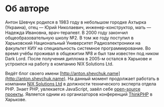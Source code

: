 # Об авторе

Антон Шевчук родился в 1983 году в небольшом городке Ахтырка (Украина),
отец — Юрий Николаевич, инженер-конструктор, мать — Надежда Ивановна, врач-терапевт. 
В 2000 году закончил общеобразовательную школу №2. В том же году поступил
в Харьковский Национальный Университет Радиоэлектроники на факультет КИУ на специальность системное программирование. 
Во время учёбы проживал в общежитии №8 и был там известен под ником Dark Lord. 
После получения диплома в 2005-м остался в Харькове и устроился на работу в компанию NIX Solutions Ltd.

Ведёт блог своего имени [http://anton.shevchuk.name](http://anton.shevchuk.name). 
На данный момент продолжает работать в компании [NIX Solutions Ltd](http://nixsolutions.com/) в должности технического эксперта отдела PHP. 
Знает PHP, увлекается JavaScript, завёл себе [open-source проекты](https://github.com/AntonShevchuk/). 
Является одним из организаторов конференций [ThinkPHP](https://thinkphp.io/) в Харькове.
